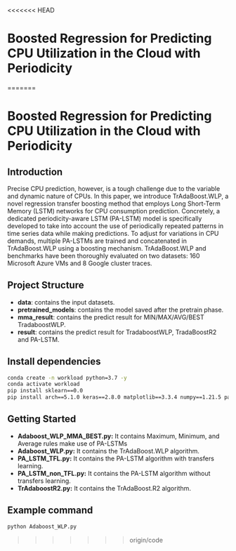 <<<<<<< HEAD
# Boosted Regression for Predicting CPU Utilization in the Cloud with Periodicity
=======
# Boosted Regression for Predicting CPU Utilization in the Cloud with Periodicity

## Introduction
Precise CPU prediction, however, is a tough challenge due to the variable and dynamic nature of CPUs. In this paper, we introduce TrAdaBoost.WLP, a novel regression transfer boosting method that employs Long Short-Term Memory (LSTM) networks for CPU consumption prediction. Concretely, a dedicated periodicity-aware LSTM (PA-LSTM) model is specifically developed to take into account the use of periodically repeated patterns in time series data while making predictions. To adjust for variations in CPU demands, multiple PA-LSTMs are trained and concatenated in TrAdaBoost.WLP using a boosting mechanism. TrAdaBoost.WLP and benchmarks have been thoroughly evaluated on two datasets: 160 Microsoft Azure VMs and 8 Google cluster traces.


## Project Structure

* **data**: contains the input datasets.
* **pretrained_models**: contains the model saved after the pretrain phase.
* **mma_result**: contains the predict result for MIN/MAX/AVG/BEST TradaboostWLP.
* **result**: contains the predict result for TradaboostWLP, TradaBoostR2 and PA-LSTM.

## Install dependencies
```bash
conda create -n workload python=3.7 -y   
conda activate workload               
pip install sklearn==0.0  
pip install arch==5.1.0 keras==2.8.0 matplotlib==3.3.4 numpy==1.21.5 pandas==1.2.3 statsmodels==0.12.2 talos== 1.0.2 tensorflow==2.8.0 tensorflow-gpu==2.8.0 tensorflow-probability==0.14.0
```


## Getting Started
* **Adaboost_WLP_MMA_BEST.py:** It contains Maximum, Minimum, and Average rules make use of PA-LSTMs
* **Adaboost_WLP.py:** It contains the TrAdaBoost.WLP algorithm.
* **PA_LSTM_TFL.py:** It contains the PA-LSTM algorithm with transfers learning.
* **PA_LSTM_non_TFL.py:** It contains the PA-LSTM algorithm without transfers learning.
* **TrAdaboostR2.py:** It contains the TrAdaBoost.R2 algorithm.

## Example command 
```bash
python Adaboost_WLP.py
```
>>>>>>> origin/code
